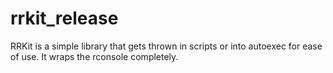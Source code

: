 # rrkit_release
RRKit is a simple library that gets thrown in scripts or into autoexec for ease of use. It wraps the rconsole completely.
